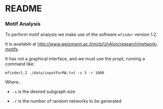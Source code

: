 # README

### Motif Analysis

To perform motif analysis we make use of the software `mfinder` version 1.2.

It is available at http://www.weizmann.ac.il/mcb/UriAlon/research/network-motifs.

It has not a graphical interface, and we must use the propt, running a command like:

`mfinder1.2 ./data/inputForMA.txt -s 3 -r 1000 `

Where..

- `-s` is the desired subgraph size

- `-r` is the number of random networks to be generated

 
